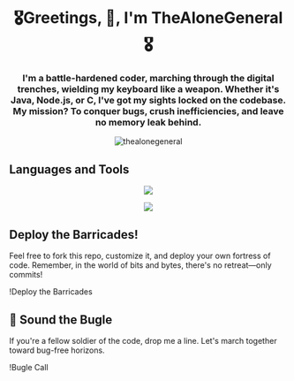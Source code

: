 <!--
**TheAloneGeneral/TheAloneGeneral** is a ✨ _special_ ✨ repository because its `README.md` (this file) appears on your GitHub profile.

Here are some ideas to get you started:

- 🔭 I’m currently working on ...
- 🌱 I’m currently learning ...
- 👯 I’m looking to collaborate on ...
- 🤔 I’m looking for help with ...
- 💬 Ask me about ...
- 📫 How to reach me: ...
- 😄 Pronouns: ...
- ⚡ Fun fact: ...
-->
<h1 align="center">🎖️Greetings, 👋, I'm TheAloneGeneral🎖️</h1>
<h3 align="center">I'm a battle-hardened coder, marching through the digital trenches, wielding my keyboard like a weapon. Whether it's Java, Node.js, or C, I've got my sights locked on the codebase. My mission? To conquer bugs, crush inefficiencies, and leave no memory leak behind.</h3>

<p align="center"> <img src="https://komarev.com/ghpvc/?username=thealonegeneral&label=Profile%20views&color=0e75b6&style=flat" alt="thealonegeneral" /> </p>


## Languages and Tools

<p align="center"> <img src="https://img.shields.io/badge/JavaScript-%23F0FFFF?style=for-the-badge&logo=javascript&logoColor=%23F0FFFF&labelColor=%232F4F4F&color=%232F4F4F&link=https%3A%2F%2Fwww.javascript.com%2F" /> </p>
<p align="center"> <img src="https://img.shields.io/badge/Node.js-%23F0FFFF?style=for-the-badge&logo=node.js&logoColor=%23F0FFFF&labelColor=%232F4F4F&color=%232F4F4F&link=https%3A%2F%2Fwww.javascript.com%2F
" /> </p>

## Deploy the Barricades!

Feel free to fork this repo, customize it, and deploy your own fortress of code. Remember, in the world of bits and bytes, there's no retreat—only commits!

!Deploy the Barricades

## 📯 Sound the Bugle

If you're a fellow soldier of the code, drop me a line. Let's march together toward bug-free horizons.

!Bugle Call
